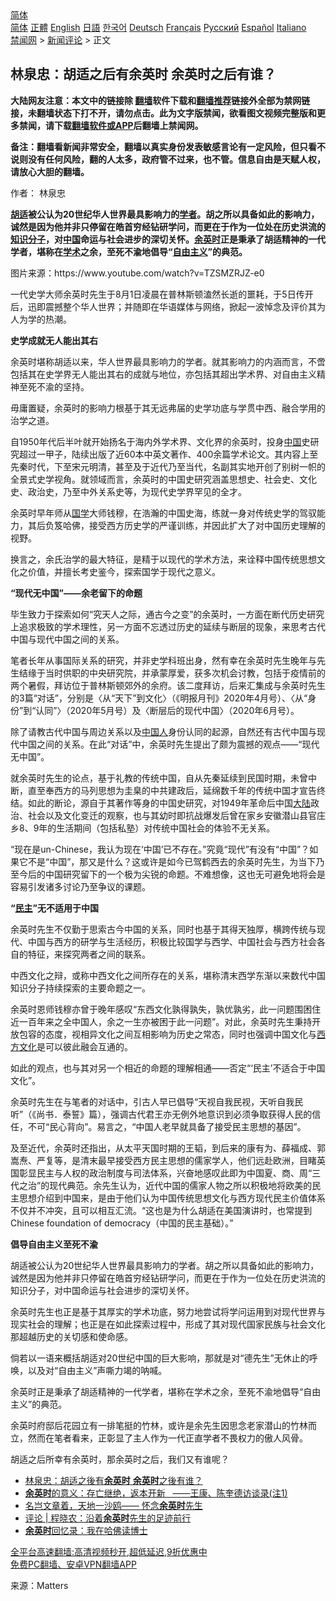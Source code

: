  <!-- 面包屑导航 --> <div class="breadcrumb"><!-- GTranslate: https://gtranslate.io/ -->  <div class="switcher notranslate">  <div class="selected">  <a href="#" onclick="return false;"> 简体</a>  </div>  <div class="option">  <a href="https://www.bannedbook.org" onclick="doGTranslate('zh-CN|zh-CN');jQuery('div.switcher div.selected a').html(jQuery(this).html());return false;" title="简体中文" class="nturl selected"> 简体</a>  <a href="https://www.bannedbook.org/zh-tw/" onclick="doGTranslate('zh-CN|zh-TW');jQuery('div.switcher div.selected a').html(jQuery(this).html());return false;" title="繁體中文" class="nturl"> 正體</a>  <a href="https://www.bannedbook.org/en/" onclick="doGTranslate('zh-CN|en');jQuery('div.switcher div.selected a').html(jQuery(this).html());return false;" title="English" class="nturl"> English</a>  <a href="https://www.bannedbook.org/ja/" onclick="doGTranslate('zh-CN|ja');jQuery('div.switcher div.selected a').html(jQuery(this).html());return false;" title="日本語" class="nturl"> 日語</a>  <a href="https://www.bannedbook.org/ko/" onclick="doGTranslate('zh-CN|ko');jQuery('div.switcher div.selected a').html(jQuery(this).html());return false;" title="한국어" class="nturl"> 한국어</a>  <a href="https://www.bannedbook.org/de/" onclick="doGTranslate('zh-CN|de');jQuery('div.switcher div.selected a').html(jQuery(this).html());return false;" title="Deutsch" class="nturl"> Deutsch</a>  <a href="https://www.bannedbook.org/fr/" onclick="doGTranslate('zh-CN|fr');jQuery('div.switcher div.selected a').html(jQuery(this).html());return false;" title="Français" class="nturl"> Français</a>  <a href="https://www.bannedbook.org/ru/" onclick="doGTranslate('zh-CN|ru');jQuery('div.switcher div.selected a').html(jQuery(this).html());return false;" title="Русский" class="nturl"> Русский</a>  <a href="https://www.bannedbook.org/es/" onclick="doGTranslate('zh-CN|es');jQuery('div.switcher div.selected a').html(jQuery(this).html());return false;" title="Español" class="nturl"> Español</a>  <a href="https://www.bannedbook.org/it/" onclick="doGTranslate('zh-CN|it');jQuery('div.switcher div.selected a').html(jQuery(this).html());return false;" title="Italiano" class="nturl"> Italiano</a>  </div>  </div>      <div class='breadcrumb-sub'><!-- Breadcrumb NavXT 6.3.0 --> <a href="https://www.bannedbook.org/" class="home">禁闻网</a> &gt; <a href="https://www.bannedbook.org/bnews/comments/" class="category">新闻评论</a> &gt; 正文</div></div><h2>林泉忠：胡适之后有余英时 余英时之后有谁？</h2> <p class="notice"><b>大陆网友注意：本文中的链接除 <a href="https://github.com/bannedbook/fanqiang" >翻墙</a>软件下载和<a href="https://github.com/killgcd/justmysocks/blob/master/README.md">翻墙推荐</a>链接外全部为禁网链接，未翻墙状态下打不开，请勿点击。此为文字版禁闻，欲看图文视频完整版和更多禁闻，请下载<a href="https://github.com/bannedbook/fanqiang">翻墙软件或APP</a>后翻墙上禁闻网。</p><p>备注：翻墙看新闻非常安全，翻墙以真实身份发表敏感言论有一定风险，但只看不说则没有任何风险，翻的人太多，政府管不过来，也不管。信息自由是天赋人权，请放心大胆的翻墙。</b></p>  <div class="entry"> <p>作者： 林泉忠</p> <p><strong><a href="https://www.bannedbook.org/bnews/tag/%e8%83%a1%e9%80%82/" class="st_tag internal_tag" rel="tag" title="标签 胡适 下的日志">胡适</a>被公认为20世纪华人世界最具影响力的<a href="https://www.bannedbook.org/bnews/tag/%e5%ad%a6%e8%80%85/" class="st_tag internal_tag" rel="tag" title="标签 学者 下的日志">学者</a>。胡之所以具备如此的影响力，诚然是因为他并非只停留在皓首穷经钻研学问，而更在于作为一位处在历史洪流的<a href="https://www.bannedbook.org/bnews/tag/%e7%9f%a5%e8%af%86%e5%88%86%e5%ad%90/" class="st_tag internal_tag" rel="tag" title="标签 知识分子 下的日志">知识分子</a>，对<span class='wp_keywordlink_affiliate'><a href="https://www.bannedbook.org/" title="中国" target="_blank">中国</a></span>命运与社会进步的深切关怀。<a href="https://www.bannedbook.org/bnews/tag/%e4%bd%99%e8%8b%b1%e6%97%b6/" class="st_tag internal_tag" rel="tag" title="标签 余英时 下的日志">余英时</a>正是秉承了胡适精神的一代学者，堪称在<a href="https://www.bannedbook.org/bnews/tag/%E5%AD%A6%E6%9C%AF/" class="st_tag internal_tag" rel="tag" title="标签 学术 下的日志">学术</a>之余，至死不渝地倡导“<a href="https://www.bannedbook.org/bnews/tag/%e8%87%aa%e7%94%b1%e4%b8%bb%e4%b9%89/" class="st_tag internal_tag" rel="tag" title="标签 自由主义 下的日志">自由主义</a>”的典范。</strong></p> <p>图片来源：https://www.youtube.com/watch?v=TZSMZRJZ-e0</p> <p>一代史学大师余英时先生于8月1日凌晨在普林斯顿溘然长逝的噩耗，于5日传开后，迅即震撼整个华人世界；并随即在华语媒体与网络，掀起一波悼念及评价其为人为学的热潮。</p> <p><strong>史学成就无人能出其右</strong></p> <p>余英时堪称胡适以来，华人世界最具影响力的学者。就其影响力的内涵而言，不啻包括其在史学界无人能出其右的成就与地位，亦包括其超出学术界、对自由主义精神至死不渝的坚持。</p> <p>毋庸置疑，余英时的影响力根基于其无远弗届的史学功底与学贯中西、融合学用的治学之道。</p> <p>自1950年代后半叶就开始扬名于海内外学术界、文化界的余英时，投身<a href="https://www.bannedbook.org/bnews/tag/%E4%B8%AD%E5%9B%BD/" class="st_tag internal_tag" rel="tag" title="标签 中国 下的日志">中国</a>史研究超过一甲子，陆续出版了近60本中英文著作、400余篇学术论文。其内容上至先秦时代，下至宋元明清，甚至及于近代乃至当代，名副其实地开创了别树一帜的全景式史学视角。就领域而言，余英时的中国史研究涵盖思想史、社会史、文化史、政治史，乃至中外关系史等，为现代史学界罕见的全才。</p>  <p>余英时早年师从<span class='wp_keywordlink'><a href="https://www.bannedbook.org/forum24/" title="国学传统文化禁书" target="_blank">国学</a></span>大师钱穆，在浩瀚的中国史海，练就一身对传统史学的驾驭能力，其后负笈哈佛，接受西方历史学的严谨训练，并因此扩大了对中国历史理解的视野。</p> <p>换言之，余氏治学的最大特征，是精于以现代的学术方法，来诠释中国传统思想文化之价值，并擅长考史鉴今，探索国学于现代之意义。</p> <p><strong>“现代无中国”——余老留下的命题</strong></p> <p>毕生致力于探索如何“究天人之际，通古今之变”的余英时，一方面在断代历史研究上追求极致的学术理性，另一方面不忘透过历史的延续与断层的现象，来思考古代中国与现代中国之间的关系。</p> <p>笔者长年从事国际关系的研究，并非史学科班出身，然有幸在余英时先生晚年与先生结缘于当时供职的中央研究院，并承蒙厚爱，获多次机会讨教，包括于疫情前的两个暑假，拜访位于普林斯顿郊外的余府。该二度拜访，后来汇集成与余英时先生的3篇“对话”，分别是〈从“天下”到文化〉（《明报月刊》2020年4月号）、〈从“身份”到“认同”〉（2020年5月号）及〈断层后的现代中国〉（2020年6月号）。</p> <p>除了请教古代中国与周边关系以及<a href="https://www.bannedbook.org/bnews/tag/%e4%b8%ad%e5%9b%bd%e4%ba%ba/" class="st_tag internal_tag" rel="tag" title="标签 中国人 下的日志">中国人</a>身份认同的起源，自然还有古代中国与现代中国之间的关系。在此“对话”中，余英时先生提出了颇为震撼的观点——“现代无中国”。</p> <p>就余英时先生的论点，基于礼教的传统中国，自从先秦延续到民国时期，未曾中断，直至奉西方的马列思想为圭臬的中共建政后，延绵数千年的传统中国才宣告终结。如此的断论，源自于其著作等身的中国史研究，对1949年革命后中国<span class='wp_keywordlink_affiliate'><a href="https://www.bannedbook.org/" title="大陆" target="_blank">大陆</a></span>政治、社会以及文化变迁的观察，也与其幼时即抗战爆发后曾在家乡安徽潜山县官庄乡8、9年的生活期间（包括私塾）对传统中国社会的体验不无关系。</p> <p>“现在是un-Chinese，我认为现在‘中国’已不存在。”究竟“现代”有没有“中国”？如果它不是“中国”，那又是什么？这或许是如今已驾鹤西去的余英时先生，为当下乃至今后的中国研究留下的一个极为尖锐的命题。不难想像，这也无可避免地将会是容易引发诸多讨论乃至争议的课题。</p>  <p><strong>“<a href="https://www.bannedbook.org/bnews/tag/%e6%b0%91%e4%b8%bb/" class="st_tag internal_tag" rel="tag" title="标签 民主 下的日志">民主</a>”无不适用于中国</strong></p> <p>余英时先生不仅勤于思索古今中国的关系，同时也基于其得天独厚，横跨传统与现代、中国与西方的研学与生活经历，积极比较国学与西学、中国社会与西方社会各自的特征，来探究两者之间的联系。</p> <p>中西文化之辩，或称中西文化之间所存在的关系，堪称清末西学东渐以来数代中国知识分子持续探索的主要命题之一。</p> <p>余英时恩师钱穆亦曾于晚年感叹“东西文化孰得孰失，孰优孰劣，此一问题围困住近一百年来之全中国人，余之一生亦被困于此一问题”。对此，余英时先生秉持开放包容的态度，视相异文化之间互相影响为历史之常态，同时也强调中国文化与<span class='wp_keywordlink'><a href="https://www.bannedbook.org/forum3/topic47.html" title="西方传统文化汇编" target="_blank">西方文化</a></span>是可以彼此融会互通的。</p> <p>如此的观点，也与其对另一个相近的命题的理解相通——否定“‘民主’不适合于中国文化”。</p> <p>余英时先生在与笔者的对话中，引古人早已倡导“天视自我民视，天听自我民听”（《尚书．泰誓》篇），强调古代君王亦无例外地意识到必须争取获得人民的信任，不可“民心背向”。易言之，“中国人老早就具备了接受民主思想的基因”。</p> <p>及至近代，余英时还指出，从太平天国时期的王韬，到后来的康有为、薛福成、郭嵩焘、严复等，是清末最早接受西方民主思想的儒家学人，他们远赴欧洲，目睹英国彰显民主与人权的政治制度与司法体系，兴奋地感叹此即为中国夏、商、周“三代之治”的现代典范。余先生认为，近代中国的儒家人物之所以积极地将欧美的民主思想介绍到中国来，是由于他们认为中国传统思想文化与西方现代民主价值体系不仅并不冲突，且可以相互汇流。“这也是为什么胡适在美国演讲时，也常提到Chinese foundation of democracy（中国的民主基础）。”</p> <p><strong>倡导自由主义至死不渝</strong></p>  <p>胡适被公认为20世纪华人世界最具影响力的学者。胡之所以具备如此的影响力，诚然是因为他并非只停留在皓首穷经钻研学问，而更在于作为一位处在历史洪流的知识分子，对中国命运与社会进步的深切关怀。</p> <p>余英时先生也正是基于其厚实的学术功底，努力地尝试将学问运用到对现代世界与现实社会的理解；也正是在如此探索过程中，形成了其对现代国家民族与社会文化那超越历史的关切感和使命感。</p> <p>倘若以一语来概括胡适对20世纪中国的巨大影响，那就是对“德先生”无休止的呼唤，以及对“自由主义”声嘶力竭的呐喊。</p> <p>余英时正是秉承了胡适精神的一代学者，堪称在学术之余，至死不渝地倡导“自由主义”的典范。</p> <p>余英时府邸后花园立有一排笔挺的竹林，或许是余先生因思念老家潜山的竹林而立，然而在笔者看来，正彰显了主人作为一代正直学者不畏权力的傲人风骨。</p> <p>胡适之后所幸有余英时，那余英时之后，我们又有谁呢？</p> <ul class='op-related-articles' title='相关阅读'> <li><a href='https://www.bannedbook.org/bnews/baitai/20210821/1610207.html' target='_blank'>林泉忠：胡适之後有<b>余英时</b> <b>余英时</b>之後有谁？</a></li> <li><a href='https://www.bannedbook.org/bnews/baitai/20210819/1609008.html' target='_blank'><b>余英时</b>的意义：存亡继绝，返本开新   ——王康、陈奎德访谈录(注1)</a></li> <li><a href='https://www.bannedbook.org/bnews/baitai/20210819/1608938.html' target='_blank'>名岂文章着，天地一沙鸥—— 怀念<b>余英时</b>先生</a></li> <li><a href='https://www.bannedbook.org/bnews/ssgc/20210816/1607448.html' target='_blank'>评论 | 程晓农：沿着<b>余英时</b>先生的足迹前行</a></li> <li><a href='https://www.bannedbook.org/bnews/baitai/20210815/1606465.html' target='_blank'><b>余英时</b>回忆录：我在哈佛读博士</a></li> </ul> <p class="texttj"> <a href="https://github.com/bannedbook/fanqiang/wiki/V2ray%E6%9C%BA%E5%9C%BA" target="_blank">全平台高速翻墙:高清视频秒开,超低延迟,9折优惠中</a><br/> <a href="https://github.com/bannedbook/fanqiang/wiki/%E7%A6%81%E9%97%BB%E7%BD%91%E5%AE%89%E5%8D%93%E7%BF%BB%E5%A2%99%E6%96%B0%E9%97%BBAPP" target="_blank">免费PC翻墙、安卓VPN翻墙APP</a></p><p> 来源：Matters </p> <a name='sharetosocial'></a>  <div style="margin-bottom:5px;padding-bottom:5px;clear:both"> <div id="archive-pix-1" class="banner-ads"> <!-- AuctionX Display platform tag START --> <div id="26318x728x90x621x_ADSLOT2" clicktrack="%%CLICK_URL_ESC%%"></div> <!-- AuctionX Display platform tag END --> </div> <div id="archive-pix-2" class="banner-ads"> <!-- AuctionX Display platform tag START --> <div id="26315x300x250x621x_ADSLOT2" clicktrack="%%CLICK_URL_ESC%%"></div> <!-- AuctionX Display platform tag END --> </div> </div>  <div id="archive-pix-1" class="banner-ads"> <!-- AuctionX Display platform tag START --> <div id="26318x728x90x621x_ADSLOT3" clicktrack="%%CLICK_URL_ESC%%"></div> <!-- AuctionX Display platform tag END --> </div> </div><!--END ENTRY--> 